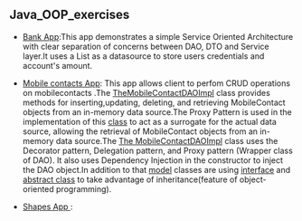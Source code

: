 ## Java_OOP_exercises



- [Bank App](/bank_app/):This app demonstrates a simple Service Oriented Architecture with clear separation of concerns between DAO, DTO and Service layer.It uses a List as a datasource to store users credentials and account's amount.

- [Mobile contacts App](/mobilecontacts_app/): This app allows client to perfom CRUD operations on mobilecontacts .The [TheMobileContactDAOImpl](/mobilecontacts_app/dao/MobileContactDAOImpl.java) class provides methods for inserting,updating, deleting, and retrieving MobileContact objects from an in-memory data source.The Proxy Pattern is used in the implementation of this [class](/mobilecontacts_app/dao/MobileContactDAOImpl.java) to act as a surrogate for the actual data source, allowing the retrieval of MobileContact objects from an in-memory data source.The [The MobileContactDAOImpl](/mobilecontacts_app/service/MobileContactServiceImpl) class uses the Decorator pattern, Delegation    pattern,   and Proxy pattern (Wrapper class of DAO). It also uses Dependency  Injection in the constructor to inject the DAO object.In addition to that [model](/mobilecontacts_app/model/) classes are using [interface](mobilecontacts_app/model/IdentifiableEntity.java) and [abstract class](mobilecontacts_app/model/AbstractEntity.java) to take advantage of inheritance(feature of object-oriented programming).


- [Shapes App ](/shapes_app/): 




